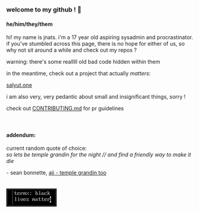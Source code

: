 ### welcome to my github ! 👋

#### he/him/they/them

hi! my name is jnats.
i'm a 17 year old aspiring sysadmin and procrastinator. if you've stumbled across this page, there is no hope for either of us, so why not sit around a while and check out my repos ?

warning: there's some realllll old bad code hidden within them

in the meantime, check out a project that actually *matters*:

[salyut.one](https://salyut.one)

i am also very, very pedantic about small and insignificant things, sorry !

check out [CONTRIBUTING.md](CONTRIBUTING.md) for pr guidelines
<br>
<br>
<br>
#### addendum:
current random quote of choice:
<br>
*so lets be temple grandin for the night // and find a friendly way to make it die*

\- sean bonnette, [ajj - temple grandin too](https://www.youtube.com/watch?v=6-aJziwXbhM)
<br>
<br>
<br>
[![](blm.png)](https://blacklivesmatter.com)
